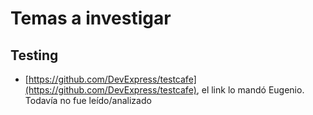 # Temas a investigar

## Testing

  * [https://github.com/DevExpress/testcafe](https://github.com/DevExpress/testcafe), el link lo mandó Eugenio. Todavía no fue leído/analizado 
